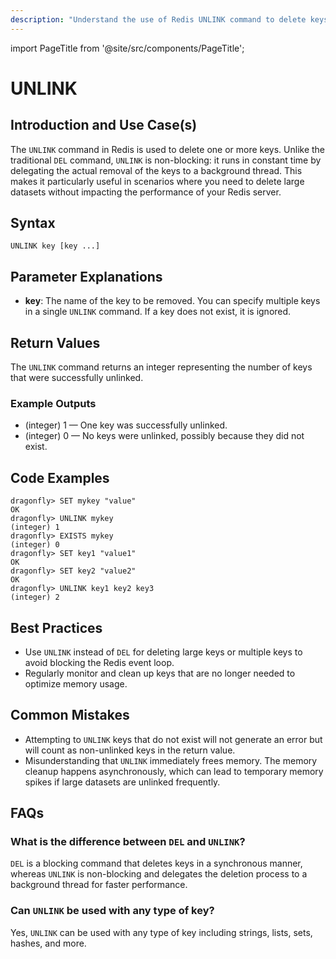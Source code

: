 ```yaml
---
description: "Understand the use of Redis UNLINK command to delete keys avoiding blocking operations."
---
```


import PageTitle from '@site/src/components/PageTitle';

# UNLINK

<PageTitle title="Redis UNLINK Explained (Better Than Official Docs)" />

## Introduction and Use Case(s)

The `UNLINK` command in Redis is used to delete one or more keys. Unlike the traditional `DEL` command, `UNLINK` is non-blocking: it runs in constant time by delegating the actual removal of the keys to a background thread. This makes it particularly useful in scenarios where you need to delete large datasets without impacting the performance of your Redis server.

## Syntax

```cli
UNLINK key [key ...]
```

## Parameter Explanations

- **key**: The name of the key to be removed. You can specify multiple keys in a single `UNLINK` command. If a key does not exist, it is ignored.

## Return Values

The `UNLINK` command returns an integer representing the number of keys that were successfully unlinked.

### Example Outputs

- (integer) 1 — One key was successfully unlinked.
- (integer) 0 — No keys were unlinked, possibly because they did not exist.

## Code Examples

```cli
dragonfly> SET mykey "value"
OK
dragonfly> UNLINK mykey
(integer) 1
dragonfly> EXISTS mykey
(integer) 0
dragonfly> SET key1 "value1"
OK
dragonfly> SET key2 "value2"
OK
dragonfly> UNLINK key1 key2 key3
(integer) 2
```

## Best Practices

- Use `UNLINK` instead of `DEL` for deleting large keys or multiple keys to avoid blocking the Redis event loop.
- Regularly monitor and clean up keys that are no longer needed to optimize memory usage.

## Common Mistakes

- Attempting to `UNLINK` keys that do not exist will not generate an error but will count as non-unlinked keys in the return value.
- Misunderstanding that `UNLINK` immediately frees memory. The memory cleanup happens asynchronously, which can lead to temporary memory spikes if large datasets are unlinked frequently.

## FAQs

### What is the difference between `DEL` and `UNLINK`?

`DEL` is a blocking command that deletes keys in a synchronous manner, whereas `UNLINK` is non-blocking and delegates the deletion process to a background thread for faster performance.

### Can `UNLINK` be used with any type of key?

Yes, `UNLINK` can be used with any type of key including strings, lists, sets, hashes, and more.

